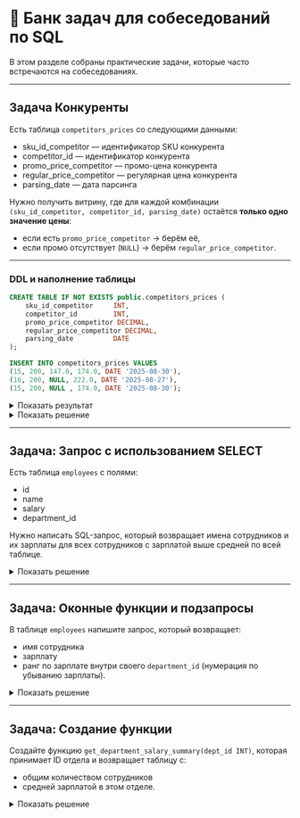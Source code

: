 # 📘 Банк задач для собеседований по SQL

В этом разделе собраны практические задачи,
которые часто встречаются на собеседованиях.

---

## Задача Конкуренты

Есть таблица `competitors_prices` со следующими данными:

- sku_id_competitor — идентификатор SKU конкурента  
- competitor_id — идентификатор конкурента  
- promo_price_competitor — промо-цена конкурента  
- regular_price_competitor — регулярная цена конкурента  
- parsing_date — дата парсинга  

Нужно получить витрину, где для каждой комбинации `(sku_id_competitor, competitor_id, parsing_date)` остаётся **только одно значение цены**:
- если есть `promo_price_competitor` → берём её,  
- если промо отсутствует (`NULL`) → берём `regular_price_competitor`.

---

### DDL и наполнение таблицы

```sql
CREATE TABLE IF NOT EXISTS public.competitors_prices (
    sku_id_competitor     INT,
    competitor_id         INT,
    promo_price_competitor DECIMAL,
    regular_price_competitor DECIMAL,
    parsing_date          DATE
);

INSERT INTO competitors_prices VALUES
(15, 200, 147.0, 174.0, DATE '2025-08-30'),
(16, 200, NULL, 222.0, DATE '2025-08-27'),
(15, 200, NULL , 174.0, DATE '2025-08-30');
```

<details>
<summary>Показать результат</summary>

<table>
  <tr>
    <th>sku_id_competitor</th>
    <th>competitor_id</th>
    <th>price</th>
    <th>parsing_date</th>
  </tr>
  <tr>
    <td>15</td>
    <td>200</td>
    <td>147</td>
    <td>2025-08-30</td>
  </tr>
  <tr>
    <td>16</td>
    <td>200</td>
    <td>222</td>
    <td>2025-08-27</td>
  </tr>
</table>

</details>

<details>
<summary>Показать решение</summary>

```sql
WITH ranked AS (
    SELECT
        sku_id_competitor,
        competitor_id,
        promo_price_competitor,
        regular_price_competitor,
        parsing_date,
        COALESCE(promo_price_competitor, regular_price_competitor) AS price,
        ROW_NUMBER() OVER (
            PARTITION BY sku_id_competitor, competitor_id, parsing_date
            ORDER BY CASE WHEN promo_price_competitor IS NOT NULL THEN 1 ELSE 0 END DESC
        ) AS rn
    FROM public.competitors_prices
)
SELECT
    sku_id_competitor,
    competitor_id,
    price,
    parsing_date
FROM ranked
WHERE rn = 1;
```
</details>

***

## Задача: Запрос с использованием SELECT

Есть таблица `employees` с полями:  
- id  
- name  
- salary  
- department_id  

Нужно написать SQL-запрос, который возвращает имена сотрудников и
их зарплаты для всех сотрудников с зарплатой выше средней по всей таблице.
<details>
<summary>Показать решение</summary>

```sql
SELECT 
    name, 
    salary
FROM employees
WHERE salary > (SELECT AVG(salary) FROM employees);
```
</details>

---

## Задача: Оконные функции и подзапросы

В таблице `employees` напишите запрос, который возвращает:  
- имя сотрудника  
- зарплату  
- ранг по зарплате внутри своего `department_id` (нумерация по убыванию зарплаты).

<details>
<summary>Показать решение</summary>

```sql
SELECT 
    name,
    salary,
    department_id,
    RANK() OVER (
        PARTITION BY department_id 
        ORDER BY salary DESC
    ) AS salary_rank
FROM employees;
```  
</details>

---

## Задача: Создание функции

Создайте функцию `get_department_salary_summary(dept_id INT)`, которая принимает ID отдела и возвращает таблицу с:  
- общим количеством сотрудников  
- средней зарплатой в этом отделе.

<details>
<summary>Показать решение</summary>

```sql
CREATE OR REPLACE FUNCTION get_department_salary_summary(dept_id INT)
RETURNS TABLE (
    employees_count INT,
    avg_salary NUMERIC
)
AS $$
BEGIN
    RETURN QUERY
    SELECT 
        COUNT(*) AS employees_count,
        AVG(salary) AS avg_salary
    FROM employees
    WHERE department_id = dept_id;
END;
$$ LANGUAGE plpgsql;
```  
</details>


